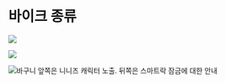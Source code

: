 # 바이크 종류

![](https://kakaomobilitysupport.zendesk.com/hc/article_attachments/33358039224473)

![](https://kakaomobilitysupport.zendesk.com/hc/article_attachments/33364270298009)

![](https://kakaomobilitysupport.zendesk.com/hc/article_attachments/33364270354457)바구니 앞쪽은 니니즈 캐릭터 노출. 뒤쪽은 스마트락 잠금에 대한 안내